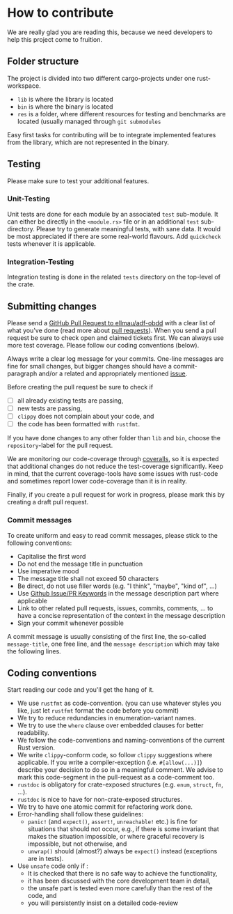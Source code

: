 # How to contribute

We are really glad you are reading this, because we need developers to help this project come to fruition.

## Folder structure

The project is divided into two different cargo-projects under one rust-workspace.

* `lib` is where the library is located
* `bin` is where the binary is located
* `res` is a folder, where different resources for testing and benchmarks are located (usually managed through `git submodules`

Easy first tasks for contributing will be to integrate implemented features from the library, which are not represented in the binary.

## Testing

Please make sure to test your additional features.

### Unit-Testing
Unit tests are done for each module by an associated `test` sub-module.
It can either be directly in the `<module.rs>` file or in an additional `test` sub-directory.
Please try to generate meaningful tests, with sane data. It would be most appreciated if there are some real-world flavours.
Add `quickcheck` tests whenever it is applicable.

### Integration-Testing
Integration testing is done in the related `tests` directory on the top-level of the crate.

## Submitting changes

Please send a [GitHub Pull Request to ellmau/adf-obdd](https://github.com/ellmau/adf-obdd/pull/new/main) with a clear list of what you've done (read more about [pull requests](http://help.github.com/pull-requests/)). When you send a pull request be sure to check open and claimed tickets first. We can always use more test coverage. Please follow our coding conventions (below).

Always write a clear log message for your commits. One-line messages are fine for small changes, but bigger changes should have a commit-paragraph and/or a related and appropriately mentioned [issue](https://github.com/ellmau/adf-obdd/issues).

Before creating the pull request be sure to check if
- [ ] all already existing tests are passing,
- [ ] new tests are passing,
- [ ] `clippy` does not complain about your code, and
- [ ] the code has been formatted with `rustfmt`.

If you have done changes to any other folder than `lib` and `bin`, choose the `repository`-label for the pull request.

We are monitoring our code-coverage through [coveralls](https://coveralls.io), so it is expected that additional changes do not reduce the test-coverage significantly.
Keep in mind, that the current coverage-tools have some issues with rust-code and sometimes report lower code-coverage than it is in reality.

Finally, if you create a pull request for work in progress, please mark this by creating a draft pull request.

### Commit messages

To create uniform and easy to read commit messages, please stick to the following conventions:

  * Capitalise the first word
  * Do not end the message title in punctuation
  * Use imperative mood
  * The message title shall not exceed 50 characters
  * Be direct, do not use filler words (e.g. "I think", "maybe", "kind of", ...)
  * Use [Github Issue/PR Keywords](https://docs.github.com/en/get-started/writing-on-github/working-with-advanced-formatting/using-keywords-in-issues-and-pull-requests) in the message description part where applicable
  * Link to other related pull requests, issues, commits, comments, ... to have a concise representation of the context in the message description
  * Sign your commit whenever possible
  
A commit message is usually consisting of the first line, the so-called `message-title`, one free line, and the `message description` which may take the following lines.

## Coding conventions

Start reading our code and you'll get the hang of it.

  * We use `rustfmt` as code-convention. (you can use whatever styles you like, just let `rustfmt` format the code before you commit)
  * We try to reduce redundancies in enumeration-variant names.
  * We try to use the `where` clause over embedded clauses for better readability.
  * We follow the code-conventions and naming-conventions of the current Rust version.
  * We write `clippy`-conform code, so follow `clippy` suggestions where applicable. If you write a compiler-exception (i.e. `#[allow(...)]`) describe your decision to do so in a meaningful comment. We advise to mark this code-segment in the pull-request as a code-comment too. 
  * `rustdoc` is obligatory for crate-exposed structures (e.g. `enum`, `struct`, `fn`, ...).
  * `rustdoc` is nice to have for non-crate-exposed structures.
  * We try to have one atomic commit for refactoring work done.
  * Error-handling shall follow these guidelines:
	* `panic!` (and `expect()`, `assert!`, `unreachable!` etc.) is fine for situations that should not occur, e.g., if there is some invariant that makes the situation impossible, or where graceful recovery is impossible, but not otherwise, and
	* `unwrap()` should (almost?) always be `expect()` instead (exceptions are in tests).
  * Use `unsafe` code only if :
	* It is checked that there is no safe way to achieve the functionality,
	* it has been discussed with the core development team in detail,
	* the unsafe part is tested even more carefully than the rest of the code, and
	* you will persistently insist on a detailed code-review
